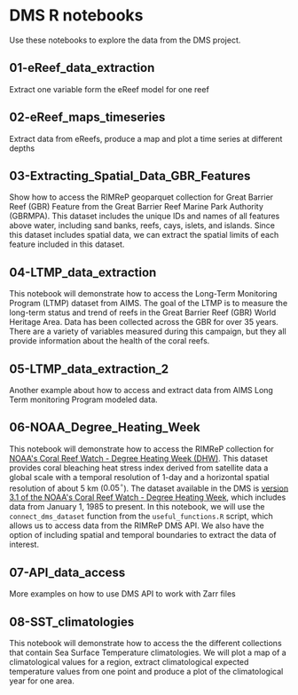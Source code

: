 # DMS R notebooks

Use these notebooks to explore the data from the DMS project.

## 01-eReef_data_extraction

Extract one variable form the eReef model for one reef

## 02-eReef_maps_timeseries

Extract data from eReefs, produce a map and plot a time series at different depths

## 03-Extracting_Spatial_Data_GBR_Features

Show how to access the RIMReP geoparquet collection for Great Barrier Reef (GBR) Feature from the Great Barrier Reef Marine Park Authority (GBRMPA). This dataset includes the unique IDs and names of all features above water, including sand banks, reefs, cays, islets, and islands. Since this dataset includes spatial data, we can extract the spatial limits of each feature included in this dataset.

## 04-**LTMP_data_extraction**

This notebook will demonstrate how to access the Long-Term Monitoring Program (LTMP) dataset from AIMS. The goal of the LTMP is to measure the long-term status and trend of reefs in the Great Barrier Reef (GBR) World Heritage Area. Data has been collected across the GBR for over 35 years. There are a variety of variables measured during this campaign, but they all provide information about the health of the coral reefs.

## 05-LTMP_data_extraction_2

Another example about how to access and extract data from AIMS Long Term monitoring Program modeled data.

## 06-NOAA_Degree_Heating_Week

This notebook will demonstrate how to access the RIMReP collection for [NOAA's Coral Reef Watch - Degree Heating Week (DHW)](https://stac.staging.reefdata.io/browser/collections/noaa-crw/items/noaa-crw-dhw?.language=en&.asset=asset-data). This dataset provides coral bleaching heat stress index derived from satellite data a global scale with a temporal resolution of 1-day and a horizontal spatial resolution of about 5 km ($0.05^{\circ}$). The dataset available in the DMS is [version 3.1 of the NOAA's Coral Reef Watch - Degree Heating Week](https://coralreefwatch.noaa.gov/index.php), which includes data from January 1, 1985 to present. In this notebook, we will use the `connect_dms_dataset` function from the `useful_functions.R` script, which allows us to access data from the RIMReP DMS API. We also have the option of including spatial and temporal boundaries to extract the data of interest.

## 07-API_data_access

More examples on how to use DMS API to work with Zarr files

## 08-SST_climatologies

This notebook will demonstrate how to access the the different collections that contain Sea Surface Temperature climatologies. We will plot a map of a climatological values for a region, extract climatological expected temperature values from one point and produce a plot of the climatological year for one area.
